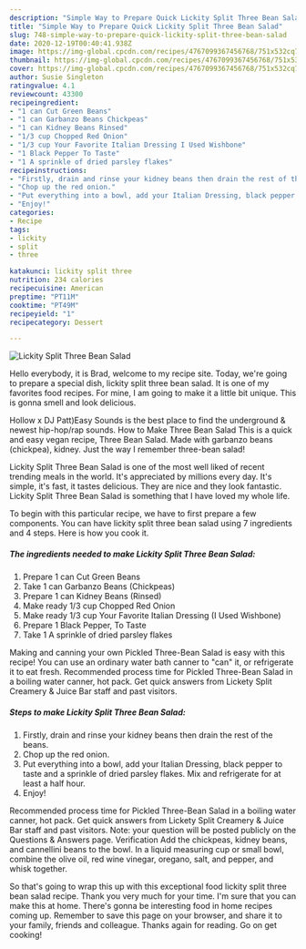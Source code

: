 ```yaml
---
description: "Simple Way to Prepare Quick Lickity Split Three Bean Salad"
title: "Simple Way to Prepare Quick Lickity Split Three Bean Salad"
slug: 748-simple-way-to-prepare-quick-lickity-split-three-bean-salad
date: 2020-12-19T00:40:41.938Z
image: https://img-global.cpcdn.com/recipes/4767099367456768/751x532cq70/lickity-split-three-bean-salad-recipe-main-photo.jpg
thumbnail: https://img-global.cpcdn.com/recipes/4767099367456768/751x532cq70/lickity-split-three-bean-salad-recipe-main-photo.jpg
cover: https://img-global.cpcdn.com/recipes/4767099367456768/751x532cq70/lickity-split-three-bean-salad-recipe-main-photo.jpg
author: Susie Singleton
ratingvalue: 4.1
reviewcount: 43300
recipeingredient:
- "1 can Cut Green Beans"
- "1 can Garbanzo Beans Chickpeas"
- "1 can Kidney Beans Rinsed"
- "1/3 cup Chopped Red Onion"
- "1/3 cup Your Favorite Italian Dressing I Used Wishbone"
- "1 Black Pepper To Taste"
- "1 A sprinkle of dried parsley flakes"
recipeinstructions:
- "Firstly, drain and rinse your kidney beans then drain the rest of the beans."
- "Chop up the red onion."
- "Put everything into a bowl, add your Italian Dressing, black pepper to taste and a sprinkle of dried parsley flakes. Mix and refrigerate for at least a half hour."
- "Enjoy!"
categories:
- Recipe
tags:
- lickity
- split
- three

katakunci: lickity split three 
nutrition: 234 calories
recipecuisine: American
preptime: "PT11M"
cooktime: "PT49M"
recipeyield: "1"
recipecategory: Dessert

---
```



![Lickity Split Three Bean Salad](https://img-global.cpcdn.com/recipes/4767099367456768/751x532cq70/lickity-split-three-bean-salad-recipe-main-photo.jpg)

Hello everybody, it is Brad, welcome to my recipe site. Today, we're going to prepare a special dish, lickity split three bean salad. It is one of my favorites food recipes. For mine, I am going to make it a little bit unique. This is gonna smell and look delicious.

Hollow x DJ Patt)Easy Sounds is the best place to find the underground &amp; newest hip-hop/rap sounds. How to Make Three Bean Salad This is a quick and easy vegan recipe, Three Bean Salad. Made with garbanzo beans (chickpea), kidney. Just the way I remember three-bean salad!

Lickity Split Three Bean Salad is one of the most well liked of recent trending meals in the world. It's appreciated by millions every day. It's simple, it's fast, it tastes delicious. They are nice and they look fantastic. Lickity Split Three Bean Salad is something that I have loved my whole life.


To begin with this particular recipe, we have to first prepare a few components. You can have lickity split three bean salad using 7 ingredients and 4 steps. Here is how you cook it.

<!--inarticleads1-->

##### The ingredients needed to make Lickity Split Three Bean Salad:

1. Prepare 1 can Cut Green Beans
1. Take 1 can Garbanzo Beans (Chickpeas)
1. Prepare 1 can Kidney Beans (Rinsed)
1. Make ready 1/3 cup Chopped Red Onion
1. Make ready 1/3 cup Your Favorite Italian Dressing (I Used Wishbone)
1. Prepare 1 Black Pepper, To Taste
1. Take 1 A sprinkle of dried parsley flakes


Making and canning your own Pickled Three-Bean Salad is easy with this recipe! You can use an ordinary water bath canner to &#34;can&#34; it, or refrigerate it to eat fresh. Recommended process time for Pickled Three-Bean Salad in a boiling water canner, hot pack. Get quick answers from Lickety Split Creamery &amp; Juice Bar staff and past visitors. 

<!--inarticleads2-->

##### Steps to make Lickity Split Three Bean Salad:

1. Firstly, drain and rinse your kidney beans then drain the rest of the beans.
1. Chop up the red onion.
1. Put everything into a bowl, add your Italian Dressing, black pepper to taste and a sprinkle of dried parsley flakes. Mix and refrigerate for at least a half hour.
1. Enjoy!


Recommended process time for Pickled Three-Bean Salad in a boiling water canner, hot pack. Get quick answers from Lickety Split Creamery &amp; Juice Bar staff and past visitors. Note: your question will be posted publicly on the Questions &amp; Answers page. Verification Add the chickpeas, kidney beans, and cannellini beans to the bowl. In a liquid measuring cup or small bowl, combine the olive oil, red wine vinegar, oregano, salt, and pepper, and whisk together. 

So that's going to wrap this up with this exceptional food lickity split three bean salad recipe. Thank you very much for your time. I'm sure that you can make this at home. There's gonna be interesting food in home recipes coming up. Remember to save this page on your browser, and share it to your family, friends and colleague. Thanks again for reading. Go on get cooking!
